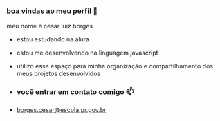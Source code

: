 ### boa vindas ao meu perfil 💙

meu nome é cesar luiz borges

- estou estudando na alura
- estou me desenvolvendo na linguagem javascript
- utilizo esse espaço para minha organização e compartilhamento dos meus projetos desenvolvidos

- ### você entrar em contato comigo 📫

- borges.cesar@escola.pr.gov.br
